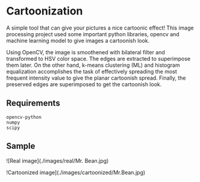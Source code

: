 # Cartoonization

A simple tool that can give your pictures a nice cartoonic effect!
This image processing project used some important python libraries, opencv and machine learning model to give images a cartoonish look.

Using OpenCV, the image is smoothened with bilateral filter and transformed to HSV color space. The edges are extracted to superimpose them later. On the other hand, k-means clustering (ML) and histogram equalization accomplishes the task of effectively spreading the most frequent intensity value to give the planar cartoonish spread. Finally, the preserved edges are superimposed to get the cartoonish look.  

## Requirements
```
opencv-python
numpy
scipy
```

## Sample

![Real image](./images/real/Mr. Bean.jpg)

!Cartoonized image](./images/cartoonized/Mr.Bean.jpg)